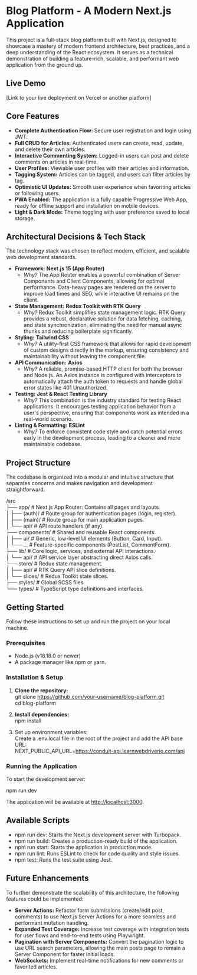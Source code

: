 # **Blog Platform \- A Modern Next.js Application**

This project is a full-stack blog platform built with Next.js, designed to showcase a mastery of modern frontend architecture, best practices, and a deep understanding of the React ecosystem. It serves as a technical demonstration of building a feature-rich, scalable, and performant web application from the ground up.

## **Live Demo**

\[Link to your live deployment on Vercel or another platform\]

## **Core Features**

* **Complete Authentication Flow:** Secure user registration and login using JWT.  
* **Full CRUD for Articles:** Authenticated users can create, read, update, and delete their own articles.  
* **Interactive Commenting System:** Logged-in users can post and delete comments on articles in real-time.  
* **User Profiles:** Viewable user profiles with their articles and information.  
* **Tagging System:** Articles can be tagged, and users can filter articles by tag.  
* **Optimistic UI Updates:** Smooth user experience when favoriting articles or following users.  
* **PWA Enabled:** The application is a fully capable Progressive Web App, ready for offline support and installation on mobile devices.  
* **Light & Dark Mode:** Theme toggling with user preference saved to local storage.

## **Architectural Decisions & Tech Stack**

The technology stack was chosen to reflect modern, efficient, and scalable web development standards.

* **Framework:** **Next.js 15 (App Router)**  
  * *Why?* The App Router enables a powerful combination of Server Components and Client Components, allowing for optimal performance. Data-heavy pages are rendered on the server to improve load times and SEO, while interactive UI remains on the client.  
* **State Management:** **Redux Toolkit with RTK Query**  
  * *Why?* Redux Toolkit simplifies state management logic. RTK Query provides a robust, declarative solution for data fetching, caching, and state synchronization, eliminating the need for manual async thunks and reducing boilerplate significantly.  
* **Styling:** **Tailwind CSS**  
  * *Why?* A utility-first CSS framework that allows for rapid development of custom designs directly in the markup, ensuring consistency and maintainability without leaving the component file.  
* **API Communication:** **Axios**  
  * *Why?* A reliable, promise-based HTTP client for both the browser and Node.js. An Axios instance is configured with interceptors to automatically attach the auth token to requests and handle global error states like 401 Unauthorized.  
* **Testing:** **Jest & React Testing Library**  
  * *Why?* This combination is the industry standard for testing React applications. It encourages testing application behavior from a user's perspective, ensuring that components work as intended in a real-world scenario.  
* **Linting & Formatting:** **ESLint**  
  * *Why?* To enforce consistent code style and catch potential errors early in the development process, leading to a cleaner and more maintainable codebase.

## **Project Structure**

The codebase is organized into a modular and intuitive structure that separates concerns and makes navigation and development straightforward.

/src  
├── app/              \# Next.js App Router: Contains all pages and layouts.  
│   ├── (auth)/       \# Route group for authentication pages (login, register).  
│   ├── (main)/       \# Route group for main application pages.  
│   └── api/          \# API route handlers (if any).  
├── components/       \# Shared and reusable React components.  
│   ├── ui/           \# Generic, low-level UI elements (Button, Card, Input).  
│   └── ...           \# Feature-specific components (PostList, CommentForm).  
├── lib/              \# Core logic, services, and external API interactions.  
│   └── api/          \# API service layer abstracting direct Axios calls.  
├── store/            \# Redux state management.  
│   ├── api/          \# RTK Query API slice definitions.  
│   └── slices/       \# Redux Toolkit state slices.  
├── styles/           \# Global SCSS files.  
└── types/            \# TypeScript type definitions and interfaces.

## **Getting Started**

Follow these instructions to set up and run the project on your local machine.

### **Prerequisites**

* Node.js (v18.18.0 or newer)  
* A package manager like npm or yarn.

### **Installation & Setup**

1. **Clone the repository:**  
   git clone https://github.com/your-username/blog-platform.git  
   cd blog-platform

2. **Install dependencies:**  
   npm install

3. Set up environment variables:  
   Create a .env.local file in the root of the project and add the API base URL:  
   NEXT\_PUBLIC\_API\_URL=https://conduit-api.learnwebdriverio.com/api

### **Running the Application**

To start the development server:

npm run dev

The application will be available at [http://localhost:3000](https://www.google.com/search?q=http://localhost:3000).

## **Available Scripts**

* npm run dev: Starts the Next.js development server with Turbopack.  
* npm run build: Creates a production-ready build of the application.  
* npm run start: Starts the application in production mode.  
* npm run lint: Runs ESLint to check for code quality and style issues.  
* npm test: Runs the test suite using Jest.

## **Future Enhancements**

To further demonstrate the scalability of this architecture, the following features could be implemented:

* **Server Actions:** Refactor form submissions (create/edit post, comments) to use Next.js Server Actions for a more seamless and performant mutation handling.  
* **Expanded Test Coverage:** Increase test coverage with integration tests for user flows and end-to-end tests using Playwright.  
* **Pagination with Server Components:** Convert the pagination logic to use URL search parameters, allowing the main posts page to remain a Server Component for faster initial loads.  
* **WebSockets:** Implement real-time notifications for new comments or favorited articles.